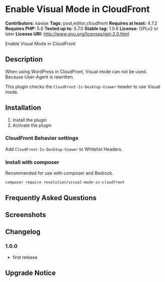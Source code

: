 # Enable Visual Mode in CloudFront #
**Contributors:** kawax
**Tags:** post,editor,cloudfront
**Requires at least:** 4.7.2
**Requires PHP:** 5.6
**Tested up to:** 5.7.0
**Stable tag:** 1.0.6
**License:** GPLv2 or later
**License URI:** http://www.gnu.org/licenses/gpl-2.0.html

Enable Visual Mode in CloudFront

## Description ##
When using WordPress in CloudFront, Visual mode can not be used.
Because User-Agent is rewritten.

This plugin checks the `CloudFront-Is-Desktop-Viewer` header to use Visual mode.

## Installation ##

1. Install the plugin
2. Activate the plugin

### CloudFront Behavior settings ###

Add `CloudFront-Is-Desktop-Viewer` to Whitelist Headers.

### Install with composer
Recommended for use with composer and Bedrock.

```
composer require revolution/visual-mode-in-cloudfront
```

## Frequently Asked Questions ##

## Screenshots ##

## Changelog ##

### 1.0.0 ###
* first release

## Upgrade Notice ##
